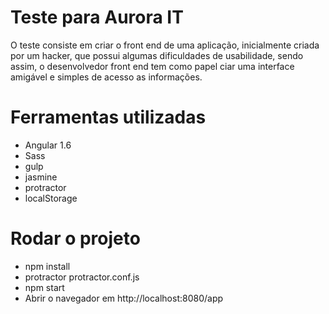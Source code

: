 Teste para Aurora IT
==

O teste consiste em criar o front end de uma aplicação, inicialmente criada por um hacker, que possui algumas dificuldades de usabilidade, sendo assim, o desenvolvedor front end tem como papel ciar uma interface amigável e simples de acesso as informações.


Ferramentas utilizadas
==

- Angular 1.6
- Sass
- gulp
- jasmine
- protractor
- localStorage

Rodar o projeto
==

- npm install
- protractor protractor.conf.js
- npm start
- Abrir o navegador em http://localhost:8080/app

